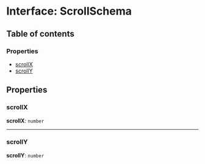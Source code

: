 # Interface: ScrollSchema

## Table of contents

### Properties

* [scrollX](/en/auto-docs/editor/interfaces/ScrollSchema.md#scrollx)
* [scrollY](/en/auto-docs/editor/interfaces/ScrollSchema.md#scrolly)

## Properties

### scrollX

**scrollX**: `number`

***

### scrollY

**scrollY**: `number`
